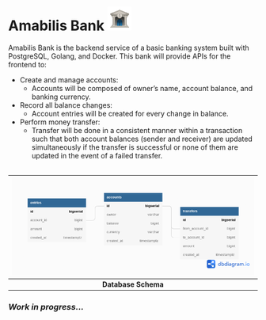 # Amabilis Bank ![Bank Icon](https://github.com/EmediongFrancis/Amabilis-Bank/blob/main/assets/Bank.png)

Amabilis Bank is the backend service of a basic banking system built with PostgreSQL, Golang, and Docker. This bank will provide APIs for the frontend to:
- Create and manage accounts:
  - Accounts will be composed of owner&rsquo;s name, account balance, and banking currency.
- Record all balance changes:
  - Account entries will be created for every change in balance.
- Perform money transfer:
  - Transfer will be done in a consistent manner within a transaction such that both account balances (sender and receiver) are updated simultaneously if the transfer is successful or none of them are updated in the event of a failed transfer. <br><br>

| ![Database Schema](https://github.com/EmediongFrancis/Amabilis-Bank/blob/main/assets/Amabilis%20Bank.png) |
|:--:|
| <b> Database Schema </b>


<h3><i>Work in progress...</i></h3>
